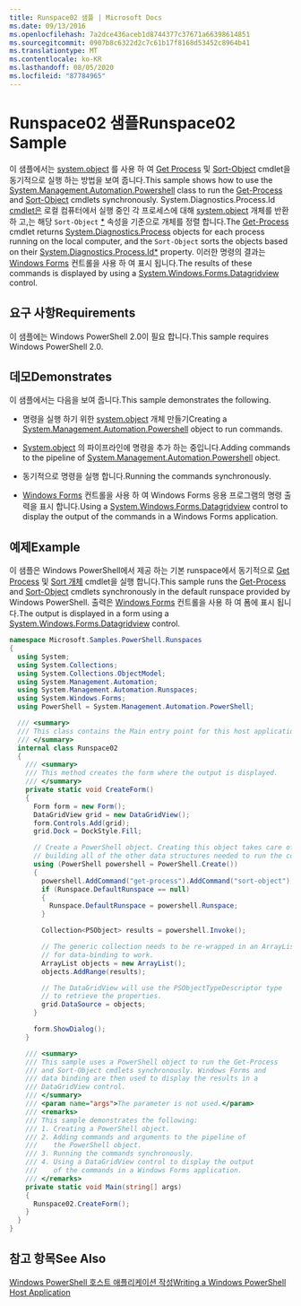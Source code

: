 ```yaml
---
title: Runspace02 샘플 | Microsoft Docs
ms.date: 09/13/2016
ms.openlocfilehash: 7a2dce436aceb1d8744377c37671a66398614851
ms.sourcegitcommit: 0907b8c6322d2c7c61b17f8168d53452c8964b41
ms.translationtype: MT
ms.contentlocale: ko-KR
ms.lasthandoff: 08/05/2020
ms.locfileid: "87784965"
---
```

# <a name="runspace02-sample"></a><span data-ttu-id="f5f35-102">Runspace02 샘플</span><span class="sxs-lookup"><span data-stu-id="f5f35-102">Runspace02 Sample</span></span>

<span data-ttu-id="f5f35-103">이 샘플에서는 [system.object](/dotnet/api/system.management.automation.powershell) 를 사용 하 여 [Get Process](/powershell/module/Microsoft.PowerShell.Management/Get-Process) 및 [Sort-Object](/powershell/module/Microsoft.PowerShell.Utility/Sort-Object) cmdlet을 동기적으로 실행 하는 방법을 보여 줍니다.</span><span class="sxs-lookup"><span data-stu-id="f5f35-103">This sample shows how to use the [System.Management.Automation.Powershell](/dotnet/api/system.management.automation.powershell) class to run the [Get-Process](/powershell/module/Microsoft.PowerShell.Management/Get-Process) and [Sort-Object](/powershell/module/Microsoft.PowerShell.Utility/Sort-Object) cmdlets synchronously.</span></span> <span data-ttu-id="f5f35-104">System.Diagnostics.Process.Id [cmdlet은](/powershell/module/Microsoft.PowerShell.Management/Get-Process) 로컬 컴퓨터에서 실행 중인 각 프로세스에 대해 [system.object](/dotnet/api/System.Diagnostics.Process) 개체를 반환 하 고,는 해당 `Sort-Object` [\*](/dotnet/api/System.Diagnostics.Process.Id) 속성을 기준으로 개체를 정렬 합니다.</span><span class="sxs-lookup"><span data-stu-id="f5f35-104">The [Get-Process](/powershell/module/Microsoft.PowerShell.Management/Get-Process) cmdlet returns [System.Diagnostics.Process](/dotnet/api/System.Diagnostics.Process) objects for each process running on the local computer, and the `Sort-Object` sorts the objects based on their [System.Diagnostics.Process.Id\*](/dotnet/api/System.Diagnostics.Process.Id) property.</span></span> <span data-ttu-id="f5f35-105">이러한 명령의 결과는 [Windows Forms](/dotnet/api/System.Windows.Forms.DataGridView) 컨트롤을 사용 하 여 표시 됩니다.</span><span class="sxs-lookup"><span data-stu-id="f5f35-105">The results of these commands is displayed by using a [System.Windows.Forms.Datagridview](/dotnet/api/System.Windows.Forms.DataGridView) control.</span></span>

## <a name="requirements"></a><span data-ttu-id="f5f35-106">요구 사항</span><span class="sxs-lookup"><span data-stu-id="f5f35-106">Requirements</span></span>

<span data-ttu-id="f5f35-107">이 샘플에는 Windows PowerShell 2.0이 필요 합니다.</span><span class="sxs-lookup"><span data-stu-id="f5f35-107">This sample requires Windows PowerShell 2.0.</span></span>

## <a name="demonstrates"></a><span data-ttu-id="f5f35-108">데모</span><span class="sxs-lookup"><span data-stu-id="f5f35-108">Demonstrates</span></span>

<span data-ttu-id="f5f35-109">이 샘플에서는 다음을 보여 줍니다.</span><span class="sxs-lookup"><span data-stu-id="f5f35-109">This sample demonstrates the following.</span></span>

- <span data-ttu-id="f5f35-110">명령을 실행 하기 위한 [system.object](/dotnet/api/system.management.automation.powershell) 개체 만들기</span><span class="sxs-lookup"><span data-stu-id="f5f35-110">Creating a [System.Management.Automation.Powershell](/dotnet/api/system.management.automation.powershell) object to run commands.</span></span>

- <span data-ttu-id="f5f35-111">[System.object](/dotnet/api/system.management.automation.powershell) 의 파이프라인에 명령을 추가 하는 중입니다.</span><span class="sxs-lookup"><span data-stu-id="f5f35-111">Adding commands to the pipeline of [System.Management.Automation.Powershell](/dotnet/api/system.management.automation.powershell) object.</span></span>

- <span data-ttu-id="f5f35-112">동기적으로 명령을 실행 합니다.</span><span class="sxs-lookup"><span data-stu-id="f5f35-112">Running the commands synchronously.</span></span>

- <span data-ttu-id="f5f35-113">[Windows Forms](/dotnet/api/System.Windows.Forms.DataGridView) 컨트롤을 사용 하 여 Windows Forms 응용 프로그램의 명령 출력을 표시 합니다.</span><span class="sxs-lookup"><span data-stu-id="f5f35-113">Using a [System.Windows.Forms.Datagridview](/dotnet/api/System.Windows.Forms.DataGridView) control to display the output of the commands in a Windows Forms application.</span></span>

## <a name="example"></a><span data-ttu-id="f5f35-114">예제</span><span class="sxs-lookup"><span data-stu-id="f5f35-114">Example</span></span>

<span data-ttu-id="f5f35-115">이 샘플은 Windows PowerShell에서 제공 하는 기본 runspace에서 동기적으로 [Get Process](/powershell/module/Microsoft.PowerShell.Management/Get-Process) 및 [Sort 개체](/powershell/module/Microsoft.PowerShell.Utility/Sort-Object) cmdlet을 실행 합니다.</span><span class="sxs-lookup"><span data-stu-id="f5f35-115">This sample runs the [Get-Process](/powershell/module/Microsoft.PowerShell.Management/Get-Process) and [Sort-Object](/powershell/module/Microsoft.PowerShell.Utility/Sort-Object) cmdlets synchronously in the default runspace provided by Windows PowerShell.</span></span> <span data-ttu-id="f5f35-116">출력은 [Windows Forms](/dotnet/api/System.Windows.Forms.DataGridView) 컨트롤을 사용 하 여 폼에 표시 됩니다.</span><span class="sxs-lookup"><span data-stu-id="f5f35-116">The output is displayed in a form using a [System.Windows.Forms.Datagridview](/dotnet/api/System.Windows.Forms.DataGridView) control.</span></span>

```csharp
namespace Microsoft.Samples.PowerShell.Runspaces
{
  using System;
  using System.Collections;
  using System.Collections.ObjectModel;
  using System.Management.Automation;
  using System.Management.Automation.Runspaces;
  using System.Windows.Forms;
  using PowerShell = System.Management.Automation.PowerShell;

  /// <summary>
  /// This class contains the Main entry point for this host application.
  /// </summary>
  internal class Runspace02
  {
    /// <summary>
    /// This method creates the form where the output is displayed.
    /// </summary>
    private static void CreateForm()
    {
      Form form = new Form();
      DataGridView grid = new DataGridView();
      form.Controls.Add(grid);
      grid.Dock = DockStyle.Fill;

      // Create a PowerShell object. Creating this object takes care of
      // building all of the other data structures needed to run the command.
      using (PowerShell powershell = PowerShell.Create())
      {
        powershell.AddCommand("get-process").AddCommand("sort-object").AddArgument("ID");
        if (Runspace.DefaultRunspace == null)
        {
          Runspace.DefaultRunspace = powershell.Runspace;
        }

        Collection<PSObject> results = powershell.Invoke();

        // The generic collection needs to be re-wrapped in an ArrayList
        // for data-binding to work.
        ArrayList objects = new ArrayList();
        objects.AddRange(results);

        // The DataGridView will use the PSObjectTypeDescriptor type
        // to retrieve the properties.
        grid.DataSource = objects;
      }

      form.ShowDialog();
    }

    /// <summary>
    /// This sample uses a PowerShell object to run the Get-Process
    /// and Sort-Object cmdlets synchronously. Windows Forms and
    /// data binding are then used to display the results in a
    /// DataGridView control.
    /// </summary>
    /// <param name="args">The parameter is not used.</param>
    /// <remarks>
    /// This sample demonstrates the following:
    /// 1. Creating a PowerShell object.
    /// 2. Adding commands and arguments to the pipeline of
    ///    the PowerShell object.
    /// 3. Running the commands synchronously.
    /// 4. Using a DataGridView control to display the output
    ///    of the commands in a Windows Forms application.
    /// </remarks>
    private static void Main(string[] args)
    {
      Runspace02.CreateForm();
    }
  }
}
```

## <a name="see-also"></a><span data-ttu-id="f5f35-117">참고 항목</span><span class="sxs-lookup"><span data-stu-id="f5f35-117">See Also</span></span>

[<span data-ttu-id="f5f35-118">Windows PowerShell 호스트 애플리케이션 작성</span><span class="sxs-lookup"><span data-stu-id="f5f35-118">Writing a Windows PowerShell Host Application</span></span>](./writing-a-windows-powershell-host-application.md)
